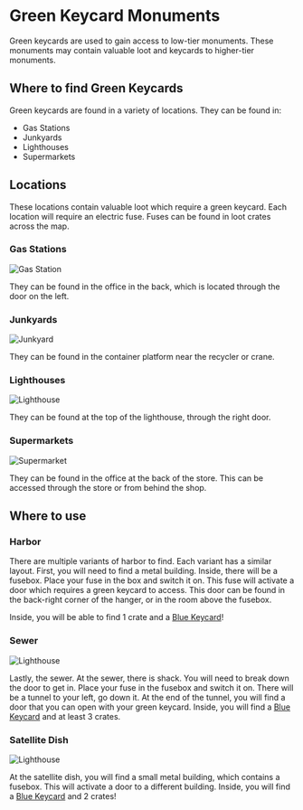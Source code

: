 # Green Keycard Monuments

Green keycards are used to gain access to low-tier monuments. These monuments may contain valuable loot and keycards to higher-tier monuments.

## Where to find Green Keycards

Green keycards are found in a variety of locations. They can be found in:
- Gas Stations
- Junkyards
- Lighthouses
- Supermarkets

## Locations

These locations contain valuable loot which require a green keycard. Each location will require an electric fuse. Fuses can be found in loot crates across the map.

### Gas Stations
![Gas Station](https://articles.rustyoperations.net/forums/monument-puzzle-tutorial/green-monument-gas-station.jpg)

They can be found in the office in the back, which is located through the door on the left.

### Junkyards
![Junkyard](https://articles.rustyoperations.net/forums/monument-puzzle-tutorial/green-monument-junkyard.jpg)

They can be found in the container platform near the recycler or crane.

### Lighthouses
![Lighthouse](https://articles.rustyoperations.net/forums/monument-puzzle-tutorial/green-monument-lighthouse.jpg)

They can be found at the top of the lighthouse, through the right door.

### Supermarkets
![Supermarket](https://articles.rustyoperations.net/forums/monument-puzzle-tutorial/green-monument-supermarket.jpg)

They can be found in the office at the back of the store. This can be accessed through the store or from behind the shop.

## Where to use

### Harbor

There are multiple variants of harbor to find. Each variant has a similar layout. First, you will need to find a metal building. Inside, there will be a fusebox. Place your fuse in the box and switch it on. This fuse will activate a door which requires a green keycard to access. This door can be found in the back-right corner of the hanger, or in the room above the fusebox.

Inside, you will be able to find 1 crate and a [Blue Keycard](https://www.rustyoperations.net/forums/view?override=forums/monument-puzzle-tutorial/blue-monument)!

### Sewer
![Lighthouse](https://articles.rustyoperations.net/forums/monument-puzzle-tutorial/green-monument-sewer.jpg)

Lastly, the sewer. At the sewer, there is shack. You will need to break down the door to get in. Place your fuse in the fusebox and switch it on. There will be a tunnel to your left, go down it. At the end of the tunnel, you will find a door that you can open with your green keycard. Inside, you will find a [Blue Keycard](https://www.rustyoperations.net/forums/view?override=forums/monument-puzzle-tutorial/blue-monument) and at least 3 crates.

### Satellite Dish
![Lighthouse](https://articles.rustyoperations.net/forums/monument-puzzle-tutorial/green-monument-satellite-dish.jpg)

At the satellite dish, you will find a small metal building, which contains a fusebox. This will activate a door to a different building. Inside, you will find a [Blue Keycard](https://www.rustyoperations.net/forums/view?override=forums/monument-puzzle-tutorial/blue-monument) and 2 crates! 